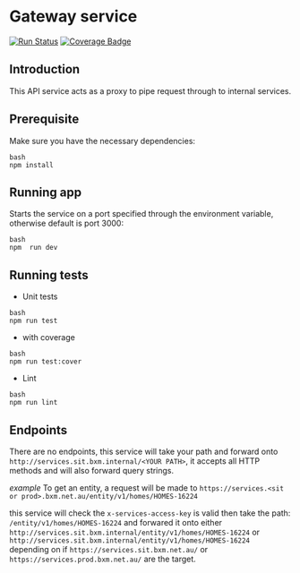 # Gateway service

[![Run Status](https://api.shippable.com/projects/5d1a99c410f8010007feb75c/badge?branch=master)]()
[![Coverage Badge](https://api.shippable.com/projects/5d1a99c410f8010007feb75c/coverageBadge?branch=master)]()

## Introduction

This API service acts as a proxy to pipe request through to internal services.

## Prerequisite

Make sure you have the necessary dependencies:

```
bash
npm install
```

## Running app

Starts the service on a port specified through the environment variable, otherwise default is port 3000:

```
bash
npm  run dev
```

## Running tests

- Unit tests

```
bash
npm run test
```

- with coverage

```
bash
npm run test:cover
```

- Lint

```
bash
npm run lint
```

## Endpoints

There are no endpoints, this service will take your path and forward onto `http://services.sit.bxm.internal/<YOUR PATH>`, it accepts all HTTP methods and will also forward query strings.

_example_
To get an entity, a request will be made to `https://services.<sit or prod>.bxm.net.au/entity/v1/homes/HOMES-16224`

this service will check the `x-services-access-key` is valid then take the path: `/entity/v1/homes/HOMES-16224` and forwared it onto either `http://services.sit.bxm.internal/entity/v1/homes/HOMES-16224` or `http://services.sit.bxm.internal/entity/v1/homes/HOMES-16224` depending on if `https://services.sit.bxm.net.au/` or `https://services.prod.bxm.net.au/` are the target.
